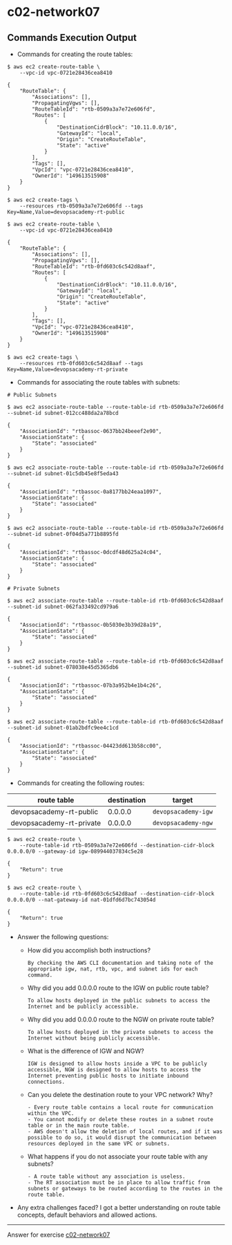 # c02-network07

## Commands Execution Output

- Commands for creating the route tables:
```
$ aws ec2 create-route-table \
    --vpc-id vpc-0721e28436cea8410

{
    "RouteTable": {
        "Associations": [],
        "PropagatingVgws": [],
        "RouteTableId": "rtb-0509a3a7e72e606fd",
        "Routes": [
            {
                "DestinationCidrBlock": "10.11.0.0/16",
                "GatewayId": "local",
                "Origin": "CreateRouteTable",
                "State": "active"
            }
        ],
        "Tags": [],
        "VpcId": "vpc-0721e28436cea8410",
        "OwnerId": "149613515908"
    }
}

$ aws ec2 create-tags \
    --resources rtb-0509a3a7e72e606fd --tags Key=Name,Value=devopsacademy-rt-public

$ aws ec2 create-route-table \
    --vpc-id vpc-0721e28436cea8410

{
    "RouteTable": {
        "Associations": [],
        "PropagatingVgws": [],
        "RouteTableId": "rtb-0fd603c6c542d8aaf",
        "Routes": [
            {
                "DestinationCidrBlock": "10.11.0.0/16",
                "GatewayId": "local",
                "Origin": "CreateRouteTable",
                "State": "active"
            }
        ],
        "Tags": [],
        "VpcId": "vpc-0721e28436cea8410",
        "OwnerId": "149613515908"
    }
}

$ aws ec2 create-tags \
    --resources rtb-0fd603c6c542d8aaf --tags Key=Name,Value=devopsacademy-rt-private
```

- Commands for associating the route tables with subnets:
```
# Public Subnets

$ aws ec2 associate-route-table --route-table-id rtb-0509a3a7e72e606fd --subnet-id subnet-012cc488da2a78bcd

{
    "AssociationId": "rtbassoc-0637bb24beeef2e90",
    "AssociationState": {
        "State": "associated"
    }
}

$ aws ec2 associate-route-table --route-table-id rtb-0509a3a7e72e606fd --subnet-id subnet-01c5db45e8f5eda43

{
    "AssociationId": "rtbassoc-0a8177bb24eaa1097",
    "AssociationState": {
        "State": "associated"
    }
}

$ aws ec2 associate-route-table --route-table-id rtb-0509a3a7e72e606fd --subnet-id subnet-0f04d5a771b8895fd

{
    "AssociationId": "rtbassoc-0dcdf48d625a24c04",
    "AssociationState": {
        "State": "associated"
    }
}

# Private Subnets

$ aws ec2 associate-route-table --route-table-id rtb-0fd603c6c542d8aaf --subnet-id subnet-062fa33492cd979a6

{
    "AssociationId": "rtbassoc-0b5030e3b39d28a19",
    "AssociationState": {
        "State": "associated"
    }
}

$ aws ec2 associate-route-table --route-table-id rtb-0fd603c6c542d8aaf --subnet-id subnet-078038e45d5365db6

{
    "AssociationId": "rtbassoc-07b3a952b4e1b4c26",
    "AssociationState": {
        "State": "associated"
    }
}

$ aws ec2 associate-route-table --route-table-id rtb-0fd603c6c542d8aaf --subnet-id subnet-01ab2bdfc9ee4c1cd

{
    "AssociationId": "rtbassoc-04423dd613b58cc00",
    "AssociationState": {
        "State": "associated"
    }
}
```

- Commands for creating the following routes:

|route table|destination|target|
|-|-|-|
|devopsacademy-rt-public|0.0.0.0|`devopsacademy-igw`|
|devopsacademy-rt-private|0.0.0.0|`devopsacademy-ngw`|

```
$ aws ec2 create-route \
    --route-table-id rtb-0509a3a7e72e606fd --destination-cidr-block 0.0.0.0/0 --gateway-id igw-089944037834c5e28

{
    "Return": true
}

$ aws ec2 create-route \
    --route-table-id rtb-0fd603c6c542d8aaf --destination-cidr-block 0.0.0.0/0 --nat-gateway-id nat-01dfd6d7bc743054d

{
    "Return": true
}
```

- Answer the following questions:
  - How did you accomplish both instructions?
    ```
    By checking the AWS CLI documentation and taking note of the appropriate igw, nat, rtb, vpc, and subnet ids for each command.
    ```

  - Why did you add 0.0.0.0 route to the IGW on public route table?
    ```
    To allow hosts deployed in the public subnets to access the Internet and be publicly accessible.
    ```

  - Why did you add 0.0.0.0 route to the NGW on private route table?
    ```
    To allow hosts deployed in the private subnets to access the Internet without being publicly accessible.
    ```
    
  - What is the difference of IGW and NGW?
    ```
    IGW is designed to allow hosts inside a VPC to be publicly accessible, NGW is designed to allow hosts to access the Internet preventing public hosts to initiate inbound connections.
    ```
    
  - Can you delete the destination route to your VPC network? Why?
    ```
    - Every route table contains a local route for communication within the VPC.
    - You cannot modify or delete these routes in a subnet route table or in the main route table.
    - AWS doesn't allow the deletion of local routes, and if it was possible to do so, it would disrupt the communication between resources deployed in the same VPC or subnets.
    ```
    
  - What happens if you do not associate your route table with any subnets?
    ```
    - A route table without any association is useless.
    - The RT association must be in place to allow traffic from subnets or gateways to be routed according to the routes in the route table.
    ```

- Any extra challenges faced?
    I got a better understanding on route table concepts, default behaviors and allowed actions.


***
Answer for exercise [c02-network07](https://github.com/devopsacademyau/academy/blob/893381c6f0b69434d9e8597d3d4b1c17f9bc1371/classes/02class/exercises/c02-network07/README.md)
